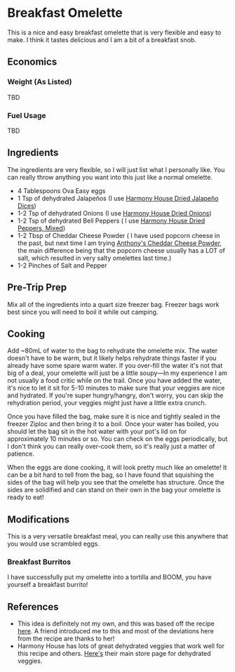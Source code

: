 # Breakfast Omelette

This is a nice and easy breakfast omelette that is very flexible and easy to make. I think it tastes delicious and I am a bit of a breakfast snob.

## Economics

### Weight (As Listed)

TBD

### Fuel Usage

TBD

## Ingredients

The ingredients are very flexible, so I will just list what I personally like. You can really throw anything you want into this just like a normal omelette.

* 4 Tablespoons Ova Easy eggs
* 1 Tsp of dehydrated Jalapeños (I use [Harmony House Dried Jalapeño Dices](https://www.harmonyhousefoods.com/Dried-Jalapeno-Dices-6-oz_p_1732.html))
* 1-2 Tsp of dehydrated Onions (I use [Harmony House Dried Onions](https://www.harmonyhousefoods.com/Dried-Onions-14-oz_p_1746.html))
* 1-2 Tsp of dehydrated Bell Peppers ( I use [Harmony House Dried Peppers, Mixed](https://www.harmonyhousefoods.com/Dried-Peppers-Mixed-10-oz_p_1756.html))
* 1-2 Tbsp of Cheddar Cheese Powder ( I have used popcorn cheese in the past, but next time I am trying [Anthony's Cheddar Cheese Powder](https://www.anthonysgoods.com/products/anthonys-premium-cheddar-cheese-powder-gluten-free-no-artificial-colors?variant=3765643542558), the main difference being that the popcorn cheese usually has a LOT of salt, which resulted in very salty omelettes last time.)
* 1-2 Pinches of Salt and Pepper

## Pre-Trip Prep

Mix all of the ingredients into a quart size freezer bag. Freezer bags work best since you will need to boil it while out camping.

## Cooking

Add ~80mL of water to the bag to rehydrate the omelette mix. The water doesn't have to be warm, but it likely helps rehydrate things faster if you already have some spare warm water. If you over-fill the water it's not that big of a deal, your omelette will just be a little soupy—In my experience I am not usually a food critic while on the trail. Once you have added the water, it's nice to let it sit for 5-10 minutes to make sure that your veggies are nice and hydrated. If you're super hungry/hangry, don't worry, you can skip the rehydration period, your veggies might just have a little extra crunch.

Once you have filled the bag, make sure it is nice and tightly sealed in the freezer Ziploc and then bring it to a boil. Once your water has boiled, you should let the bag sit in the hot water with your pot's lid on for approximately 10 minutes or so. You can check on the eggs periodically, but I don't think you can really over-cook them, so it's really just a matter of patience.

When the eggs are done cooking, it will look pretty much like an omelette! It can be a bit hard to tell from the bag, so I have found that squishing the sides of the bag will help you see that the omelette has structure. Once the sides are solidified and can stand on their own in the bag your omelette is ready to eat!

## Modifications

This is a very versatile breakfast meal, you can really use this anywhere that you would use scrambled eggs.

### Breakfast Burritos

I have successfully put my omelette into a tortilla and BOOM, you have yourself a breakfast burrito!

## References

* This idea is definitely not my own, and this was based off the recipe [here](https://www.trail.recipes/recipes/steamed-spinach-omelette/). A friend introduced me to this and most of the deviations here from the recipe are thanks to her!
* Harmony House has lots of great dehydrated veggies that work well for this recipe and others. [Here's](https://www.harmonyhousefoods.com/Dried-Vegetables_c_1.html) their main store page for dehydrated veggies.
